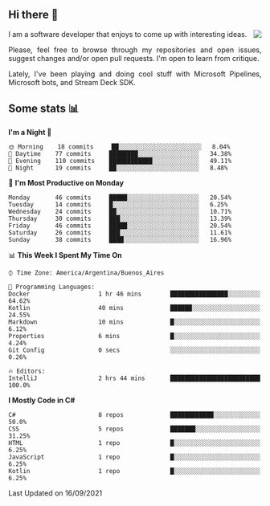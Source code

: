 ## Hi there :slightly_smiling_face:

<img src="https://github-readme-stats.vercel.app/api?username=victorgrycuk&show_icons=true&count_private=true&title_color=F7941E&icon_color=F7941E" align="right">

<p align="justify">
I am a software developer that enjoys to come up with interesting ideas.
<p/>

<p align= "justify">
Please, feel free to browse through my repositories and open issues, suggest changes and/or open pull requests. I'm open to learn from critique.
<p/>

<p align= "justify">
Lately, I've been playing and doing cool stuff with Microsoft Pipelines, Microsoft bots, and Stream Deck SDK.
<p/>

## Some stats :bar_chart:
<!--START_SECTION:waka-->
**I'm a Night 🦉** 

```text
🌞 Morning    18 commits     ██░░░░░░░░░░░░░░░░░░░░░░░   8.04% 
🌆 Daytime    77 commits     ████████░░░░░░░░░░░░░░░░░   34.38% 
🌃 Evening    110 commits    ████████████░░░░░░░░░░░░░   49.11% 
🌙 Night      19 commits     ██░░░░░░░░░░░░░░░░░░░░░░░   8.48%

```
📅 **I'm Most Productive on Monday** 

```text
Monday       46 commits     █████░░░░░░░░░░░░░░░░░░░░   20.54% 
Tuesday      14 commits     █░░░░░░░░░░░░░░░░░░░░░░░░   6.25% 
Wednesday    24 commits     ██░░░░░░░░░░░░░░░░░░░░░░░   10.71% 
Thursday     30 commits     ███░░░░░░░░░░░░░░░░░░░░░░   13.39% 
Friday       46 commits     █████░░░░░░░░░░░░░░░░░░░░   20.54% 
Saturday     26 commits     ███░░░░░░░░░░░░░░░░░░░░░░   11.61% 
Sunday       38 commits     ████░░░░░░░░░░░░░░░░░░░░░   16.96%

```


📊 **This Week I Spent My Time On** 

```text
⌚︎ Time Zone: America/Argentina/Buenos_Aires

💬 Programming Languages: 
Docker                   1 hr 46 mins        ████████████████░░░░░░░░░   64.62% 
Kotlin                   40 mins             ██████░░░░░░░░░░░░░░░░░░░   24.55% 
Markdown                 10 mins             █░░░░░░░░░░░░░░░░░░░░░░░░   6.12% 
Properties               6 mins              █░░░░░░░░░░░░░░░░░░░░░░░░   4.24% 
Git Config               0 secs              ░░░░░░░░░░░░░░░░░░░░░░░░░   0.26%

🔥 Editors: 
IntelliJ                 2 hrs 44 mins       █████████████████████████   100.0%

```

**I Mostly Code in C#** 

```text
C#                       8 repos             ████████████░░░░░░░░░░░░░   50.0% 
CSS                      5 repos             ███████░░░░░░░░░░░░░░░░░░   31.25% 
HTML                     1 repo              █░░░░░░░░░░░░░░░░░░░░░░░░   6.25% 
JavaScript               1 repo              █░░░░░░░░░░░░░░░░░░░░░░░░   6.25% 
Kotlin                   1 repo              █░░░░░░░░░░░░░░░░░░░░░░░░   6.25%

```



 Last Updated on 16/09/2021
<!--END_SECTION:waka-->
